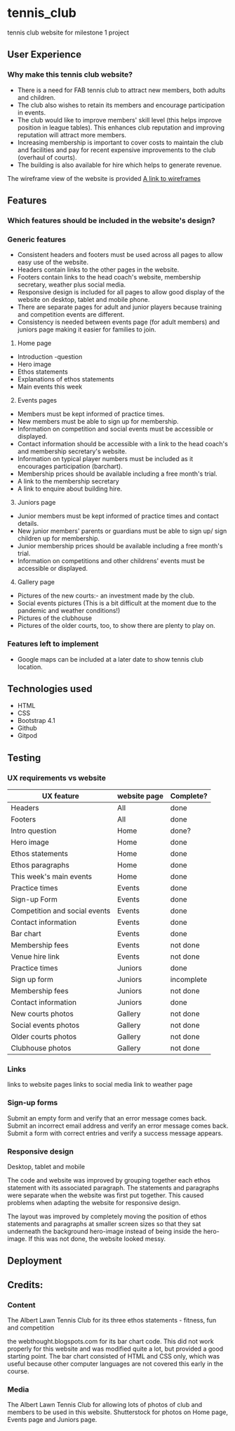 # tennis_club
tennis club website for milestone 1 project

## User Experience

### Why make this tennis club website?

* There is a need for FAB tennis club to attract new members, both adults and children.
* The club also wishes to retain its members and encourage participation in events.
* The club would like to improve members' skill level (this helps improve position in league tables).
This enhances club reputation and improving reputation will attract more members.
* Increasing membership is important to cover costs to maintain the club and facilities 
and pay for recent expensive improvements to the club (overhaul of courts). 
* The building is also available for hire which helps to generate revenue.

The wireframe view of the website is provided [A link to wireframes](Tennis_club.pdf)

## Features

### Which features should be included in the website's design?

### Generic features
* Consistent headers and footers must be used across all pages to allow easy use of the website.
* Headers contain links to the other pages in the website.
* Footers contain links to the head coach's website, membership secretary, weather plus social media.
* Responsive design is included for all pages to allow good display of the website on desktop, tablet and mobile phone.
* There are separate pages for adult and junior players because training and competition events are different.
* Consistency is needed between events page (for adult members) and juniors page making it easier for families to join.

1. Home page
* Introduction -question
* Hero image
* Ethos statements
* Explanations of ethos statements
* Main events this week
2. Events pages
* Members must be kept informed of practice times.
* New members must be able to sign up for membership.
* Information on competition and social events must be accessible or displayed.
* Contact information should be accessible with a link to the head coach's and membership secretary's website.
* Information on typical player numbers must be included as it encourages participation (barchart).
* Membership prices should be available including a free month's trial.
* A link to the membership secretary
* A link to enquire about building hire.
3. Juniors page
* Junior members must be kept informed of practice times and contact details.
* New junior members' parents or guardians must be able to sign up/ sign children up for membership.
* Junior membership prices should be available including a free month's trial.
* Information on competitions and other childrens' events must be accessible or displayed.
4. Gallery page
* Pictures of the new courts:- an investment made by the club.
* Social events pictures (This is a bit difficult at the moment due to the pandemic and weather conditions!)
* Pictures of the clubhouse
* Pictures of the older courts, too, to show there are plenty to play on.

### Features left to implement
* Google maps can be included at a later date to show tennis club location.

## Technologies used
* HTML
* CSS 
* Bootstrap 4.1
* Github
* Gitpod

## Testing
### UX requirements vs website
UX feature | website page | Complete?
-----------|--------------|---------
Headers | All | done
Footers | All | done
Intro question | Home | done?
Hero image | Home | done
Ethos statements | Home | done
Ethos paragraphs | Home | done
This week's main events | Home | done
Practice times | Events | done
Sign-up Form | Events | done
Competition and social events | Events | done
Contact information | Events | done
Bar chart | Events | done
Membership fees | Events | not done
Venue hire link | Events | not done
Practice times | Juniors | done
Sign up form | Juniors | incomplete
Membership fees | Juniors | not done
Contact information | Juniors | done
New courts photos | Gallery | not done
Social events photos | Gallery | not done
Older courts photos | Gallery | not done
Clubhouse photos | Gallery | not done

### Links
links to website pages
links to social media
link to weather page
### Sign-up forms
Submit an empty form and verify that an error message comes back.
Submit an incorrect email address and verify an error message comes back.
Submit a form with correct entries and verify a success message appears.
### Responsive design
Desktop, tablet and mobile

The code and website was improved by grouping together each ethos statement with its associated
paragraph. The statements and paragraphs were separate when the website was first put together. 
This caused problems when adapting the website for responsive design.

The layout was improved by completely moving the position of ethos statements and paragraphs at smaller
screen sizes so that they sat underneath the background hero-image instead of being inside the hero-image.
If this was not done, the website looked messy.
## Deployment

## Credits:
### Content
The Albert Lawn Tennis Club for its three ethos statements - fitness, fun and competition

the webthought.blogspots.com for its bar chart code. This did not work properly for this website 
and was modified quite a lot, but provided a good starting point. The bar chart consisted of HTML and CSS only, which
was useful because other computer languages are not covered this early in the course.

### Media
The Albert Lawn Tennis Club for allowing lots of photos of club and members to be used in this website.
Shutterstock for photos on Home page, Events page and Juniors page.

